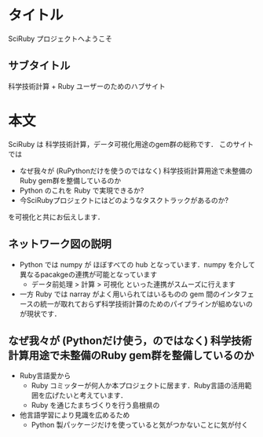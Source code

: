 # タイトル
SciRuby プロジェクトへようこそ
## サブタイトル
科学技術計算 + Ruby ユーザーのためのハブサイト

# 本文
SciRuby は 科学技術計算，データ可視化用途のgem群の総称です．
このサイトでは

- なぜ我々が (RuPythonだけを使うのではなく) 科学技術計算用途で未整備のRuby gem群を整備しているのか
- Python のこれを Ruby で実現できるか?
- 今SciRubyプロジェクトにはどのようなタスクトラックがあるのか?

を可視化と共にお伝えします．

## ネットワーク図の説明
- Python では numpy が ほぼすべての hub となっています．numpy を介して異なるpacakgeの連携が可能となっています
  - データ前処理 > 計算 > 可視化 といった連携がスムーズに行えます
- 一方 Ruby では narray がよく用いられてはいるものの gem 間のインタフェースの統一が取れておらず科学技術計算のためのパイプラインが組めないのが現状です．

## なぜ我々が (Pythonだけ使う，のではなく) 科学技術計算用途で未整備のRuby gem群を整備しているのか

- Ruby言語愛から
  - Ruby コミッターが何人か本プロジェクトに居ます．Ruby言語の活用範囲を広げたいと考えています．
  - Ruby を通じたまちづくりを行う島根県の
- 他言語学習により見識を広めるため
  - Python 製パッケージだけを使っていると気がつかないことに気が付く
